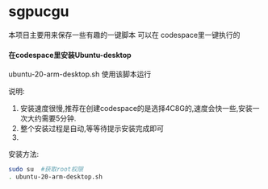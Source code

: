 # sgpucgu
本项目主要用来保存一些有趣的一键脚本
可以在 codespace里一键执行的
#### 在codespace里安装Ubuntu-desktop
ubuntu-20-arm-desktop.sh  使用该脚本运行

说明: 
1. 安装速度很慢,推荐在创建codespace的是选择4C8G的,速度会快一些,安装一次大约需要5分钟.
2. 整个安装过程是自动,等等待提示安装完成即可
3. 

安装方法: 
```bash
sudo su  #获取root权限
. ubuntu-20-arm-desktop.sh 
```


